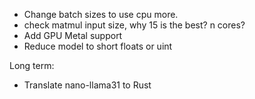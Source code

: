 - Change batch sizes to use cpu more.
- check matmul input size, why 15 is the best? n cores?
- Add GPU Metal support
- Reduce model to short floats or uint

Long term:

- Translate nano-llama31 to Rust

